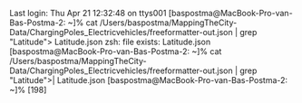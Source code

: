 Last login: Thu Apr 21 12:32:48 on ttys001
[baspostma@MacBook-Pro-van-Bas-Postma-2: ~]% cat /Users/baspostma/MappingTheCity-Data/ChargingPoles_Electricvehicles/freeformatter-out.json | grep "Latitude"> Latitude.json
zsh: file exists: Latitude.json
[baspostma@MacBook-Pro-van-Bas-Postma-2: ~]% cat /Users/baspostma/MappingTheCity-Data/ChargingPoles_Electricvehicles/freeformatter-out.json | grep "Latitude">| Latitude.json
[baspostma@MacBook-Pro-van-Bas-Postma-2: ~]%                              [198]















